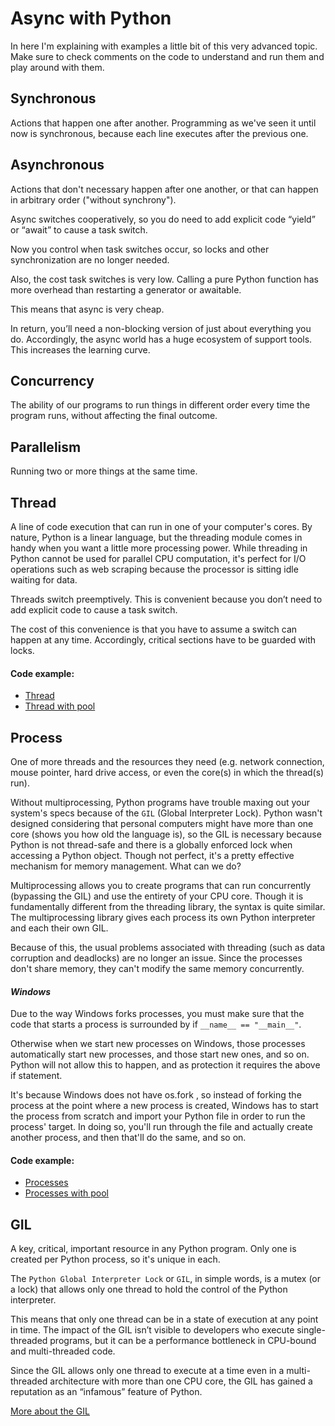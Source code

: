 # Async with Python

In here I'm explaining with examples a little bit of this very advanced topic. Make sure to check comments on the code to understand and run them and play around with them.


## Synchronous
Actions that happen one after another. Programming as we've seen it until now is synchronous, because each line executes after the previous one.

## Asynchronous
Actions that don't necessary happen after one another, or that can happen in arbitrary order ("without synchrony").

Async switches cooperatively, so you do need to add explicit code “yield” or “await” to cause a task switch.

Now you control when task switches occur, so locks and other synchronization are no longer needed.

Also, the cost task switches is very low. Calling a pure Python function has more overhead than restarting a generator or awaitable.

This means that async is very cheap.

In return, you’ll need a non-blocking version of just about everything you do. Accordingly, the async world has a huge ecosystem of support tools. This increases the learning curve.

## Concurrency
The ability of our programs to run things in different order every time the program runs, without affecting the final outcome.

## Parallelism
Running two or more things at the same time.

## Thread
A line of code execution that can run in one of your computer's cores.
By nature, Python is a linear language, but the threading module comes in handy when you want a little more processing power. While threading in Python cannot be used for parallel CPU computation, it's perfect for I/O operations such as web scraping because the processor is sitting idle waiting for data.

Threads switch preemptively. This is convenient because you don’t need to add explicit code to cause a task switch.

The cost of this convenience is that you have to assume a switch can happen at any time. Accordingly, critical sections have to be guarded with locks.

#### Code example:
- [Thread](https://github.com/amssdias/python-advanced_topics/blob/master/Asynchronous%20Dev/threads.py)
- [Thread with pool](https://github.com/amssdias/python-advanced_topics/blob/master/Asynchronous%20Dev/threads_with_pool.py)

## Process 
One of more threads and the resources they need (e.g. network connection, mouse pointer, hard drive access, or even the core(s) in which the thread(s) run).

Without multiprocessing, Python programs have trouble maxing out your system's specs because of the `GIL` (Global Interpreter Lock). Python wasn't designed considering that personal computers might have more than one core (shows you how old the language is), so the GIL is necessary because Python is not thread-safe and there is a globally enforced lock when accessing a Python object. Though not perfect, it's a pretty effective mechanism for memory management. What can we do?

Multiprocessing allows you to create programs that can run concurrently (bypassing the GIL) and use the entirety of your CPU core. Though it is fundamentally different from the threading library, the syntax is quite similar. The multiprocessing library gives each process its own Python interpreter and each their own GIL.

Because of this, the usual problems associated with threading (such as data corruption and deadlocks) are no longer an issue. Since the processes don't share memory, they can't modify the same memory concurrently.


#### _Windows_
   Due to the way Windows forks processes, you must make sure that the code that starts a process is surrounded by if `__name__ == "__main__"`.
   
   Otherwise when we start new processes on Windows, those processes automatically start new processes, and those start new ones, and so on. Python will not allow this to happen, and as protection it requires the above if statement.
   
   It's because Windows does not have os.fork , so instead of forking the process at the point where a new process is created, Windows has to start the process from scratch and import your Python file in order to run the process' target. In doing so, you'll run through the file and actually create another process, and then that'll do the same, and so on.

#### Code example:
- [Processes](https://github.com/amssdias/python-advanced_topics/blob/master/Asynchronous%20Dev/processes.py)
- [Processes with pool](https://github.com/amssdias/python-advanced_topics/blob/master/Asynchronous%20Dev/processes_with_pool.py)

## GIL
A key, critical, important resource in any Python program. Only one is created per Python process, so it's unique in each.

The `Python Global Interpreter Lock` or `GIL`, in simple words, is a mutex (or a lock) that allows only one thread to hold the control of the Python interpreter.

This means that only one thread can be in a state of execution at any point in time. The impact of the GIL isn’t visible to developers who execute single-threaded programs, but it can be a performance bottleneck in CPU-bound and multi-threaded code.

Since the GIL allows only one thread to execute at a time even in a multi-threaded architecture with more than one CPU core, the GIL has gained a reputation as an “infamous” feature of Python.

[More about the GIL](https://realpython.com/python-gil/)